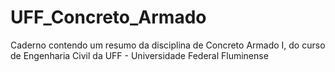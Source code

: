 # UFF_Concreto_Armado
Caderno contendo um resumo da disciplina de Concreto Armado I, do curso de Engenharia Civil da UFF - Universidade Federal Fluminense
